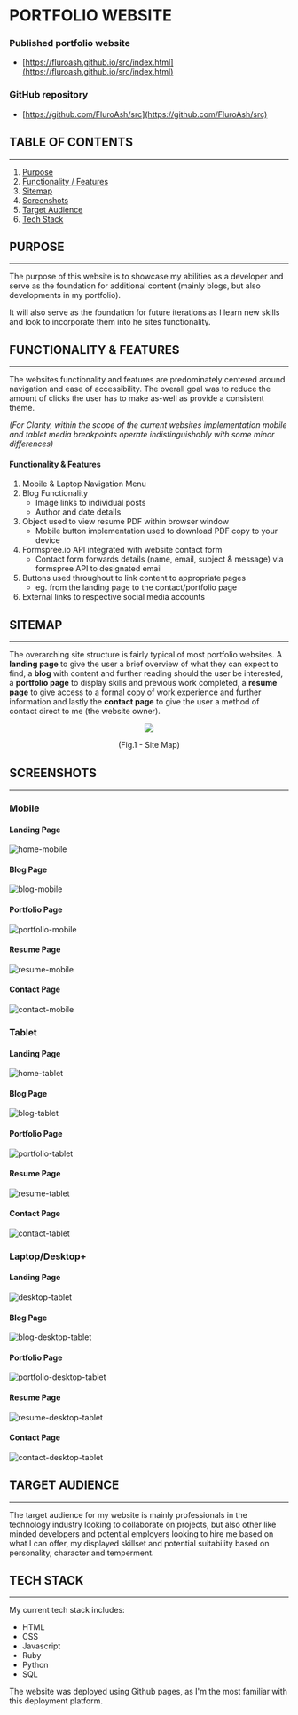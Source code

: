 # PORTFOLIO WEBSITE

### Published portfolio website
- [https://fluroash.github.io/src/index.html](https://fluroash.github.io/src/index.html)

### GitHub repository
- [https://github.com/FluroAsh/src](https://github.com/FluroAsh/src)


## TABLE OF CONTENTS
---------------------
 
1. [Purpose](#purpose)
2. [Functionality / Features](#funtionality-&-features)
3. [Sitemap](#sitemap)
4. [Screenshots](#screenshots)
5. [Target Audience](#target-audience)
6. [Tech Stack](#tech-stack)


## PURPOSE
---------------------
The purpose of this website is to showcase my abilities as a developer and serve as the foundation for additional content (mainly blogs, but also developments in my portfolio). 

It will also serve as the foundation for future iterations as I learn new skills and look to incorporate them into he sites functionality.


## FUNCTIONALITY & FEATURES
---------------------
The websites functionality and features are predominately centered around navigation and ease of accessibility. The overall goal was to reduce the amount of clicks the user has to make as-well as provide a consistent theme.

*(For Clarity, within the scope of the current websites implementation mobile and tablet media breakpoints operate indistinguishably with some minor differences)*

#### Functionality & Features
1. Mobile & Laptop Navigation Menu
2. Blog Functionality
    - Image links to individual posts 
    - Author and date details
3.  Object used to view resume PDF within browser window
    - Mobile button implementation used to download PDF copy to your device
4. Formspree.io API integrated with website contact form
    - Contact form forwards details (name, email, subject & message) via formspree API to designated email
5. Buttons used throughout to link content to appropriate pages
   - eg. from the landing page to the contact/portfolio page
6. External links to respective social media accounts


## SITEMAP
---------------------
The overarching site structure is fairly typical of most portfolio websites. A **landing page** to give the user a brief overview of what they can expect to find, a **blog** with content and further reading should the user be interested, a **portfolio page** to display skills and previous work completed, a **resume page** to give access to a formal copy of work experience and further information and lastly the **contact page** to give the user a method of contact direct to me (the website owner).

<div align="center">
    <img src="./docs/portfolio-website-sitemap.png">
</div>
<p align = "center">
(Fig.1 - Site Map)</p>


## SCREENSHOTS 
---------------------
### Mobile
#### Landing Page
![home-mobile](./docs/home-mobile.png)

#### Blog Page
![blog-mobile](./docs/blog-mobile.png)

#### Portfolio Page 
![portfolio-mobile](./docs/portfolio-mobile.png)

#### Resume Page
![resume-mobile](./docs/resume-mobile.png)

#### Contact Page
![contact-mobile](./docs/contact-mobile.png)


### Tablet
#### Landing Page
![home-tablet](./docs/home-tablet.png)

#### Blog Page
![blog-tablet](./docs/blog-tablet.png)

#### Portfolio Page 
![portfolio-tablet](./docs/portfolio-tablet.png)

#### Resume Page
![resume-tablet](./docs/resume-tablet.png)

#### Contact Page
![contact-tablet](./docs/contact-tablet.png)


### Laptop/Desktop+
#### Landing Page
![desktop-tablet](./docs/home-laptop-desktop+.png)

#### Blog Page
![blog-desktop-tablet](./docs/blog-laptop-desktop+.png)

#### Portfolio Page 
![portfolio-desktop-tablet](./docs/portfolio-laptop-desktop+.png)

#### Resume Page
![resume-desktop-tablet](./docs/resume-laptop-desktop+.png)

#### Contact Page
![contact-desktop-tablet](./docs/contact-laptop-desktop+.png)


## TARGET AUDIENCE
---------------------
The target audience for my website is mainly professionals in the technology industry looking to collaborate on projects, but also other like minded developers and potential employers looking to hire me based on what I can offer, my displayed skillset and potential suitability based on personality, character and temperment. 


## TECH STACK
---------------------
My current tech stack includes:
- HTML
- CSS
- Javascript
- Ruby
- Python
- SQL

The website was deployed using Github pages, as I'm the most familiar with this deployment platform. 